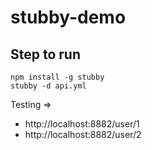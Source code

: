 # stubby-demo

## Step to run
```
npm install -g stubby
stubby -d api.yml
```

Testing => 
* http://localhost:8882/user/1
* http://localhost:8882/user/2
